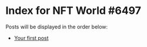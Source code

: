 # Index for NFT World #6497
Posts will be displayed in the order below:

- [Your first post](./001-first.md)

